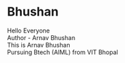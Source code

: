# Bhushan
Hello Everyone 
<br>
Author - Arnav Bhushan
<br>
This is Arnav Bhushan 
<br>
Pursuing Btech (AIML) from VIT Bhopal 
